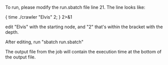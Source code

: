 To run, please modify the run.sbatch file line 21.
 The line looks like:

 { time ./crawler "Elvis" 2; } 2>&1

 edit "Elvis" with the starting node, and "2" that's within the bracket with the depth.

 After editing, run "sbatch run.sbatch"

 The output file from the job will contain the execution time at the bottom of the output file.
